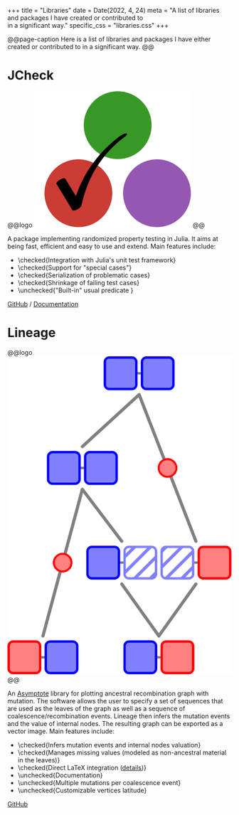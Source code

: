 +++
title = "Libraries"
date = Date(2022, 4, 24)
meta = "A list of libraries and packages I have created or contributed to \
        in a significant way."
specific_css = "libraries.css"
+++

@@page-caption
Here is a list of libraries and packages I have either created or contributed 
to in a significant way.
@@

# JCheck
@@logo
![JCheck logo](/assets/pages/libraries/jcheck-logo.svg)
@@

A package implementing randomized property testing in Julia. It aims at being fast, efficient and easy to use and extend. Main features include: 
- \checked{Integration with Julia's unit test framework}
- \checked{Support for "special cases"}
- \checked{Serialization of problematic cases}
- \checked{Shrinkage of failing test cases}
- \unchecked{"Built-in" usual predicate }

[GitHub](https://github.com/ps-pat/JCheck.jl) / 
[Documentation](https://www.patrickfournier.ca/JCheck.jl/dev/)

# Lineage
@@logo
![Lineage logo](/assets/pages/libraries/lineage-logo.svg)
@@

An [Asymptote](https://asymptote.sourceforge.io/) library for plotting ancestral
recombination graph with mutation. The software allows the user to specify a set
of sequences that are used as the leaves of the graph as well as a sequence of
coalescence/recombination events. Lineage then infers the mutation events
and the value of internal nodes. The resulting graph can be exported as a vector
image. Main features include:
- \checked{Infers mutation events and internal nodes valuation}
- \checked{Manages missing values (modeled as non-ancestral material in the leaves)}
- \checked{Direct LaTeX integration (<a href="https://asymptote.sourceforge.io/">details</a>)}
- \unchecked{Documentation}
- \unchecked{Multiple mutations per coalescence event}
- \unchecked{Customizable vertices latitude}

[GitHub](https://github.com/ps-pat/Lineage)
